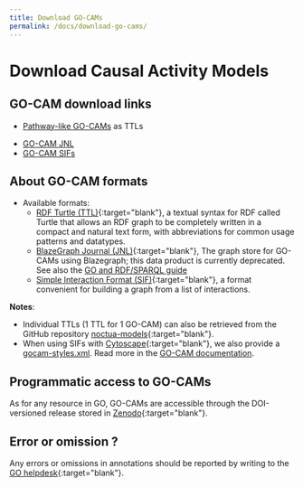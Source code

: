```yaml
---
title: Download GO-CAMs
permalink: /docs/download-go-cams/
---
```


# Download Causal Activity Models

## GO-CAM download links
+ [Pathway-like GO-CAMs](http://current.geneontology.org/products/ttl/pathway-like_go-cams.tar.gz) as TTLs

<!--- + [GO-CAM TTLs](https://s3.amazonaws.com/geneontology-public/gocam/GO-CAMs.ttl.zip) --->
+ [GO-CAM JNL](http://current.geneontology.org/products/blazegraph/blazegraph-production.jnl.gz)
+ [GO-CAM SIFs](https://s3.amazonaws.com/geneontology-public/gocam/GO-CAMs.sif.zip)



## About GO-CAM formats
+ Available formats:
  + [RDF Turtle (TTL)](https://www.w3.org/TR/turtle/){:target="blank"}, a textual syntax for RDF called Turtle that allows an RDF graph to be completely written in a compact and natural text form, with abbreviations for common usage patterns and datatypes.
  + [BlazeGraph Journal (JNL)](https://www.blazegraph.com/){:target="blank"}, The graph store for GO-CAMs using Blazegraph; this data product is currently deprecated. See also the [GO and RDF/SPARQL guide](/docs/sparql)
  + [Simple Interaction Format (SIF)](http://manual.cytoscape.org/en/stable/Supported_Network_File_Formats.html#sif-format){:target="blank"}, a format convenient for building a graph from a list of interactions.

**Notes**:
* Individual TTLs (1 TTL for 1 GO-CAM) can also be retrieved from the GitHub repository [noctua-models](https://github.com/geneontology/noctua-models/tree/master/models){:target="blank"}.
* When using SIFs with [Cytoscape](https://cytoscape.org/){:target="blank"}, we also provide a [gocam-styles.xml](https://s3.amazonaws.com/geneontology-public/gocam/gocam-styles.xml). Read more in the [GO-CAM documentation](/docs/gocam-overview/#visualization-in-cytoscape).

## Programmatic access to GO-CAMs
As for any resource in GO, GO-CAMs are accessible through the DOI-versioned release stored in [Zenodo](https://doi.org/10.5281/zenodo.1205159){:target="blank"}.

## Error or omission ?
Any errors or omissions in annotations should be reported by writing to the [GO helpdesk](https://help.geneontology.org/){:target="blank"}.
